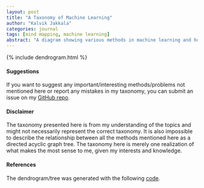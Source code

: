 ```yaml
---
layout: post
title: "A Taxonomy of Machine Learning"
author: "Kalvik Jakkala"
categories: journal
tags: [mind mapping, machine learning]
abstract: "A diagram showing various methods in machine learning and how they relate to each other."
---
```

{% include dendrogram.html %}

#### Suggestions
If you want to suggest any important/interesting methods/problems not mentioned here or report any mistakes in my taxonomy, you can submit an issue on my [GitHub repo](https://github.com/kdkalvik/kdkalvik.github.io).

#### Disclaimer
The taxonomy presented here is from my understanding of the topics and might not necessarily represent the correct taxonomy. It is also impossible to describe the relationship between all the methods mentioned here as a directed acyclic graph tree. The taxonomy here is merely one realization of what makes the most sense to me, given my interests and knowledge.

#### References
The dendrogram/tree was generated with the following [code](https://bl.ocks.org/mbostock/e9ba78a2c1070980d1b530800ce7fa2b).
